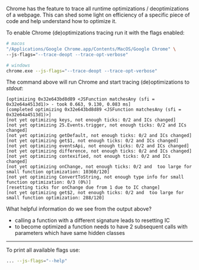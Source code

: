 Chrome has the feature to trace all runtime optimizations / deoptimizations of a webpage. This can shed some light on efficiency of a specific piece of code and help understand how to optimize it.

To enable Chrome (de)optimizations tracing run it with the flags enabled:

```bash
# macos
"/Applications/Google Chrome.app/Contents/MacOS/Google Chrome" \
--js-flags="--trace-deopt --trace-opt-verbose"

# windows
chrome.exe --js-flags="--trace-deopt --trace-opt-verbose"
```

The command above will run Chrome and start tracing (de)optimizations to *stdout*:

```
[optimizing 0x32e643bd8d89 <JSFunction matchesAny (sfi = 0x32e64a4513d1)> - took 0.663, 9.130, 0.083 ms]
[completed optimizing 0x32e643bd8d89 <JSFunction matchesAny (sfi = 0x32e64a4513d1)>]
[not yet optimizing keys, not enough ticks: 0/2 and ICs changed]
[not yet optimizing 25.Events.trigger, not enough ticks: 0/2 and ICs changed]
[not yet optimizing getDefault, not enough ticks: 0/2 and ICs changed]
[not yet optimizing get$1, not enough ticks: 0/2 and ICs changed]
[not yet optimizing eventsApi, not enough ticks: 0/2 and ICs changed]
[not yet optimizing difference, not enough ticks: 0/2 and ICs changed]
[not yet optimizing contexified, not enough ticks: 0/2 and ICs changed]
[not yet optimizing onChange, not enough ticks: 0/2 and  too large for small function optimization: 10360/120]
[not yet optimizing ConvertToString, not enough type info for small function optimization: 0/3 (0%)]
[resetting ticks for onChange due from 1 due to IC change]
[not yet optimizing get$2, not enough ticks: 0/2 and  too large for small function optimization: 288/120]
```

What helpful information do we see from the output above?

- calling a function with a different signature leads to resetting IC
- to become optimized a function needs to have 2 subsequent calls with parameters which have same hidden classes

---

To print all available flags use:

```bash
... --js-flags="--help"
```
